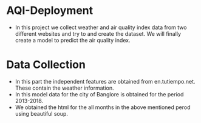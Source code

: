 # AQI-Deployment

- In this project we collect weather and air quality index data from two different websites and try to and create  the dataset. We will finally create a model to predict the air quality index.

# Data Collection

- In this part the independent features are obtained from en.tutiempo.net. These contain the weather information.
- In this model data for the city of Banglore is obtained for the period 2013-2018.
- We obtained the html for the all months in the above mentioned perod using beautiful soup.
